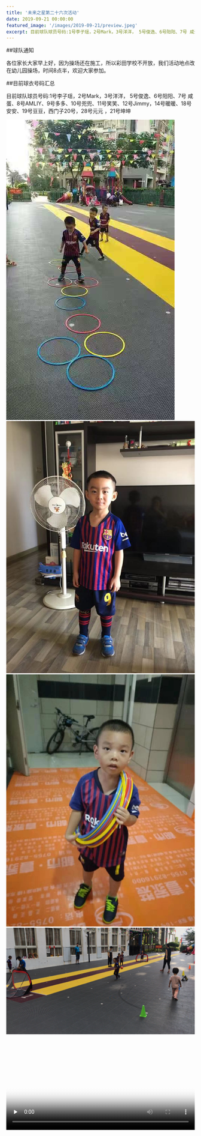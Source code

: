 ```yaml
---
title: '未来之星第二十六次活动'
date: 2019-09-21 00:00:00
featured_image: '/images/2019-09-21/preview.jpeg'
excerpt: 目前球队球员号码:1号李子瑶，2号Mark，3号洋洋， 5号俊逸、6号阳阳、7号 咸蛋、8号AMLIY、9号多多、10号兜兜、11号笑笑、12号Jimmy，14号暖暖、18号安安、19号豆豆，西门子20号，28号元元 ，21号坤坤
---
```


##球队通知

各位家长大家早上好，因为操场还在施工，所以彩田学校不开放，我们活动地点改在幼儿园操场，时间8点半，欢迎大家参加。

##目前球衣号码汇总

目前球队球员号码:1号李子瑶，2号Mark，3号洋洋， 5号俊逸、6号阳阳、7号 咸蛋、8号AMLIY、9号多多、10号兜兜、11号笑笑、12号Jimmy，14号暖暖、18号安安、19号豆豆，西门子20号，28号元元 ，21号坤坤

<div class="gallery" data-columns="2">
    <img src="/images/2019-09-21/1.jpeg">
    <img src="/images/2019-09-21/2.jpeg">
    <img src="/images/2019-09-21/3.jpeg">
    <img src="/images/2019-09-21/4.jpeg">                                                                            
</div>


<video id="video" controls="" preload="none" poster="/images/2019-09-21/video_1_thumbnail.png" width="100%">
      <source id="mp4" src="/images/2019-09-21/video_1.mp4" type="video/mp4">
      <p>Your user agent does not support the HTML5 Video element.</p>
</video>